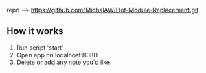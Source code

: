 repo --> https://github.com/MichalAW/Hot-Module-Replacement.git
## How it works
1. Run script 'start'
2. Open app on localhost:8080
3. Delete or add any note you'd like.
